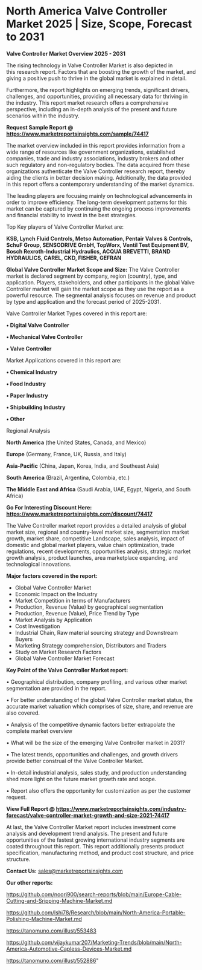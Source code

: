 # North America Valve Controller Market 2025 | Size, Scope, Forecast to 2031

<Strong> Valve Controller Market Overview 2025 - 2031</strong>

The rising technology in Valve Controller Market is also depicted in this research report. Factors that are boosting the growth of the market, and giving a positive push to thrive in the global market is explained in detail.

Furthermore, the report highlights on emerging trends, significant drivers, challenges, and opportunities, providing all necessary data for thriving in the industry. This report market research offers a comprehensive perspective, including an in-depth analysis of the present and future scenarios within the industry.

<strong>Request Sample Report @ <a href=https://www.marketreportsinsights.com/sample/74417>https://www.marketreportsinsights.com/sample/74417</a></strong>

The market overview included in this report provides information from a wide range of resources like government organizations, established companies, trade and industry associations, industry brokers and other such regulatory and non-regulatory bodies. The data acquired from these organizations authenticate the Valve Controller research report, thereby aiding the clients in better decision making. Additionally, the data provided in this report offers a contemporary understanding of the market dynamics.

The leading players are focusing mainly on technological advancements in order to improve efficiency. The long-term development patterns for this market can be captured by continuing the ongoing process improvements and financial stability to invest in the best strategies.

Top Key players of Valve Controller Market are:

<strong>KSB, Lynch Fluid Controls, Metso Automation, Pentair Valves & Controls, SchuF Group, SENSODRIVE GmbH, TopWorx, Ventil Test Equipment BV, Bosch Rexroth-Industrial Hydraulics, ACQUA BREVETTI, BRAND HYDRAULICS, CAREL, CKD, FISHER, GEFRAN</strong>

<strong><b>Global Valve Controller Market Scope and Size:</b></strong>
The Valve Controller market is declared segment by company, region (country), type, and application. Players, stakeholders, and other participants in the global Valve Controller market will gain the market scope as they use the report as a powerful resource. The segmental analysis focuses on revenue and product by type and application and the forecast period of 2025-2031.

Valve Controller Market Types covered in this report are:

<strong>• Digital Valve Controller

• Mechanical Valve Controller

• Valve Controller</strong>

Market Applications covered in this report are:

<strong>• Chemical Industry

• Food Industry

• Paper Industry

• Shipbuilding Industry

• Other</strong> 

Regional Analysis

<strong>North America</strong> (the United States, Canada, and Mexico)

<strong>Europe</strong> (Germany, France, UK, Russia, and Italy)

<strong>Asia-Pacific</strong> (China, Japan, Korea, India, and Southeast Asia)

<strong>South America</strong> (Brazil, Argentina, Colombia, etc.)

<strong>The Middle East and Africa</strong> (Saudi Arabia, UAE, Egypt, Nigeria, and South Africa)

<strong>Go For Interesting Discount Here: <a href=https://www.marketreportsinsights.com/discount/74417>https://www.marketreportsinsights.com/discount/74417</a></strong>

The Valve Controller market report provides a detailed analysis of global market size, regional and country-level market size, segmentation market growth, market share, competitive Landscape, sales analysis, impact of domestic and global market players, value chain optimization, trade regulations, recent developments, opportunities analysis, strategic market growth analysis, product launches, area marketplace expanding, and technological innovations.

<strong><b>Major factors covered in the report:</b></strong>
<ul>
  <li>Global Valve Controller Market </li>
  <li>Economic Impact on the Industry</li>
  <li>Market Competition in terms of Manufacturers</li>
  <li>Production, Revenue (Value) by geographical segmentation</li>
  <li>Production, Revenue (Value), Price Trend by Type</li>
  <li>Market Analysis by Application</li>
  <li>Cost Investigation</li>
  <li>Industrial Chain, Raw material sourcing strategy and Downstream Buyers</li>
  <li>Marketing Strategy comprehension, Distributors and Traders</li>
  <li>Study on Market Research Factors</li>
  <li>Global Valve Controller Market Forecast</li>
</ul>

<strong><b>Key Point of the Valve Controller Market report:</b></strong>

• Geographical distribution, company profiling, and various other market segmentation are provided in the report.

• For better understanding of the global Valve Controller market status, the accurate market valuation which comprises of size, share, and revenue are also covered.

• Analysis of the competitive dynamic factors better extrapolate the complete market overview

• What will be the size of the emerging Valve Controller market in 2031?

• The latest trends, opportunities and challenges, and growth drivers provide better construal of the Valve Controller Market.

• In-detail industrial analysis, sales study, and production understanding shed more light on the future market growth rate and scope.

• Report also offers the opportunity for customization as per the customer request.

<strong><b>View Full Report @ <a href=https://www.marketreportsinsights.com/industry-forecast/valve-controller-market-growth-and-size-2021-74417>https://www.marketreportsinsights.com/industry-forecast/valve-controller-market-growth-and-size-2021-74417</a></b></strong>


At last, the Valve Controller Market report includes investment come analysis and development trend analysis. The present and future opportunities of the fastest growing international industry segments are coated throughout this report. This report additionally presents product specification, manufacturing method, and product cost structure, and price structure.

<strong>Contact Us:</strong>
sales@marketreportsinsights.com

<strong>Our other reports:</strong>

<a href=https://github.com/noori900/search-reports/blob/main/Europe-Cable-Cutting-and-Sripping-Machine-Market.md>https://github.com/noori900/search-reports/blob/main/Europe-Cable-Cutting-and-Sripping-Machine-Market.md</a>

<a href=https://github.com/Ishi78/Research/blob/main/North-America-Portable-Polishing-Machine-Market.md>https://github.com/Ishi78/Research/blob/main/North-America-Portable-Polishing-Machine-Market.md</a>

<a href=https://tanomuno.com/illust/553483>https://tanomuno.com/illust/553483</a>

<a href=https://github.com/vijaykumar207/Marketing-Trends/blob/main/North-America-Automotive-Capless-Devices-Market.md>https://github.com/vijaykumar207/Marketing-Trends/blob/main/North-America-Automotive-Capless-Devices-Market.md</a>

<a href=https://tanomuno.com/illust/552886>https://tanomuno.com/illust/552886</a>"
